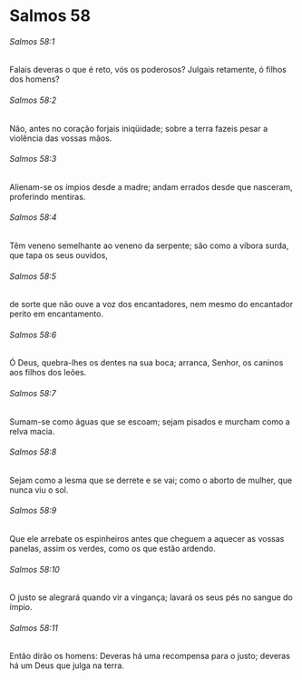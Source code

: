 # Salmos 58

###### Salmos 58:1

Falais deveras o que é reto, vós os poderosos? Julgais retamente, ó filhos dos homens?

###### Salmos 58:2

Não, antes no coração forjais iniqüidade; sobre a terra fazeis pesar a violência das vossas mãos.

###### Salmos 58:3

Alienam-se os ímpios desde a madre; andam errados desde que nasceram, proferindo mentiras.

###### Salmos 58:4

Têm veneno semelhante ao veneno da serpente; são como a víbora surda, que tapa os seus ouvidos,

###### Salmos 58:5

de sorte que não ouve a voz dos encantadores, nem mesmo do encantador perito em encantamento.

###### Salmos 58:6

Ó Deus, quebra-lhes os dentes na sua boca; arranca, Senhor, os caninos aos filhos dos leões.

###### Salmos 58:7

Sumam-se como águas que se escoam; sejam pisados e murcham como a relva macia.

###### Salmos 58:8

Sejam como a lesma que se derrete e se vai; como o aborto de mulher, que nunca viu o sol.

###### Salmos 58:9

Que ele arrebate os espinheiros antes que cheguem a aquecer as vossas panelas, assim os verdes, como os que estão ardendo.

###### Salmos 58:10

O justo se alegrará quando vir a vingança; lavará os seus pés no sangue do ímpio.

###### Salmos 58:11

Então dirão os homens: Deveras há uma recompensa para o justo; deveras há um Deus que julga na terra.

